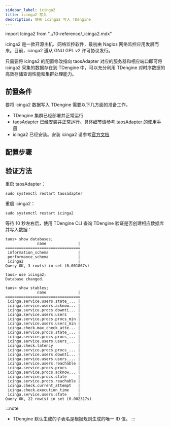 ```yaml
---
sidebar_label: icinga2
title: icinga2 写入
description: 使用 icinga2 写入 TDengine
---
```


import Icinga2 from "../10-reference/_icinga2.mdx"

icinga2 是一款开源主机、网络监控软件，最初由 Nagios 网络监控应用发展而来。目前，icinga2 遵从 GNU GPL v2 许可协议发行。

只需要将 icinga2 的配置修改指向 taosAdapter 对应的服务器和相应端口即可将 icinga2 采集的数据存在到 TDengine 中，可以充分利用 TDengine 对时序数据的高效存储查询性能和集群处理能力。

## 前置条件

要将 icinga2 数据写入 TDengine 需要以下几方面的准备工作。
- TDengine 集群已经部署并正常运行
- taosAdapter 已经安装并正常运行。具体细节请参考[ taosAdapter 的使用手册](../../reference/taosadapter)
- icinga2 已经安装。安装 icinga2 请参考[官方文档](https://icinga.com/docs/icinga-2/latest/doc/02-installation/)

## 配置步骤
<Icinga2 />

## 验证方法

重启 taosAdapter：
```
sudo systemctl restart taosadapter
```

重启 icinga2：

```
sudo systemctl restart icinga2
```

等待 10 秒左右后，使用 TDengine CLI 查询 TDengine 验证是否创建相应数据库并写入数据：

```
taos> show databases;
              name              |
=================================
 information_schema             |
 performance_schema             |
 icinga2                        |
Query OK, 3 row(s) in set (0.001867s)

taos> use icinga2;
Database changed.

taos> show stables;
              name              |
=================================
 icinga.service.users.state_... |
 icinga.service.users.acknow... |
 icinga.service.procs.downti... |
 icinga.service.users.users     |
 icinga.service.procs.procs_min |
 icinga.service.users.users_min |
 icinga.check.max_check_atte... |
 icinga.service.procs.state_... |
 icinga.service.procs.procs_... |
 icinga.service.users.users_... |
 icinga.check.latency           |
 icinga.service.procs.procs_... |
 icinga.service.users.downti... |
 icinga.service.users.users_... |
 icinga.service.users.reachable |
 icinga.service.procs.procs     |
 icinga.service.procs.acknow... |
 icinga.service.procs.state     |
 icinga.service.procs.reachable |
 icinga.check.current_attempt   |
 icinga.check.execution_time    |
 icinga.service.users.state     |
Query OK, 22 row(s) in set (0.002317s)
```


:::note

- TDengine 默认生成的子表名是根据规则生成的唯一 ID 值。
:::
